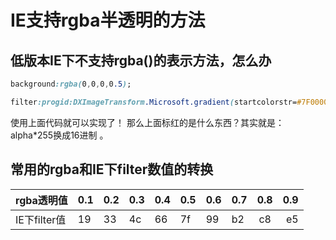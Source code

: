 # IE支持rgba半透明的方法

## 低版本IE下不支持rgba()的表示方法，怎么办

```css
background:rgba(0,0,0,0.5);

filter:progid:DXImageTransform.Microsoft.gradient(startcolorstr=#7F000000,endcolorstr=#7F000000);
```

使用上面代码就可以实现了！
那么上面标红的是什么东西？其实就是：alpha*255换成16进制 。

## 常用的rgba和IE下filter数值的转换

| rgba透明值   | 0.1 | 0.2 | 0.3 | 0.4 | 0.5 | 0.6 | 0.7 | 0.8 | 0.9 |
|--------------|-----|-----|-----|-----|-----|-----|-----|:---:|----:|
| IE下filter值 | 19  | 33  | 4c  | 66  | 7f  | 99  | b2  | c8  | e5  |
